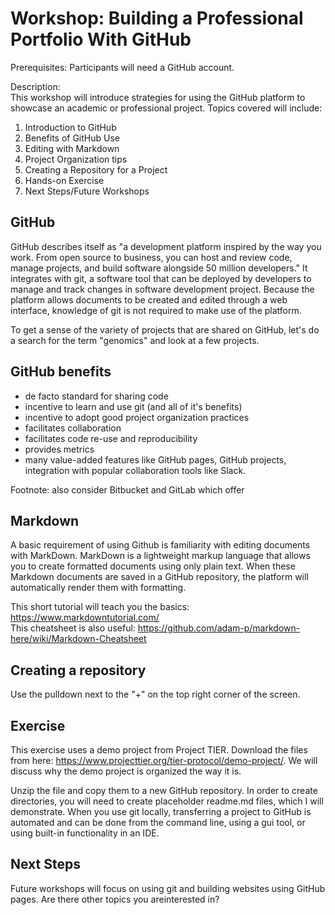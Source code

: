 # Workshop: Building a Professional Portfolio With GitHub
Prerequisites:
Participants will need a GitHub account.  

Description:  
This workshop will introduce strategies for using the GitHub platform to showcase an academic or professional project. Topics covered will include:

1. Introduction to GitHub
2. Benefits of GitHub Use
2. Editing with Markdown
3. Project Organization tips
4. Creating a Repository for a Project
4. Hands-on Exercise
5. Next Steps/Future Workshops

## GitHub
GitHub describes itself as "a development platform inspired by the way you work. From open source to business, you can host and review code, manage projects, and build software alongside 50 million developers." It integrates with git, a software tool that can be deployed by developers to manage and track changes in software development project. Because the platform allows documents to be created and edited through a web interface, knowledge of git is not required to make use of the platform.  
  
To get a sense of the variety of projects that are shared on GitHub, let's do a search for the term "genomics" and look at a few projects. 

## GitHub benefits
- de facto standard for sharing code
- incentive to learn and use git (and all of it's benefits)
- incentive to adopt good project organization practices
- facilitates collaboration
- facilitates code re-use and reproducibility
- provides metrics
- many value-added features like GitHub pages, GitHub projects, integration with popular collaboration tools like Slack. 

Footnote: also consider Bitbucket and GitLab which offer 

## Markdown
A basic requirement of using Github is familiarity with editing documents with MarkDown.
MarkDown is a lightweight markup language that allows you to create formatted documents using only plain text.
When these Markdown documents are saved in a GitHub repository, the platform will automatically render them with formatting.

This short tutorial will teach you the basics: https://www.markdowntutorial.com/  
This cheatsheet is also useful: https://github.com/adam-p/markdown-here/wiki/Markdown-Cheatsheet

## Creating a repository
Use the pulldown next to the "+" on the top right corner of the screen.

## Exercise
This exercise uses a demo project from Project TIER. Download the files from here: https://www.projecttier.org/tier-protocol/demo-project/. We will discuss why the demo project is organized the way it is.

Unzip the file and copy them to a new GitHub repository. In order to create directories, you will need to create placeholder readme.md files, which I will demonstrate. When you use git locally, transferring a project to GitHub is automated and can be done from the command line, using a gui tool, or using built-in functionality in an IDE.

## Next Steps
Future workshops will focus on using git and building websites using GitHub pages. Are there other topics you areinterested in?
